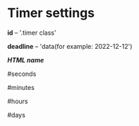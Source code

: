 # Timer settings

**id** – '.timer class'

**deadline** – 'data(for example: 2022-12-12')

***HTML name***

#seconds

#minutes

#hours

#days
